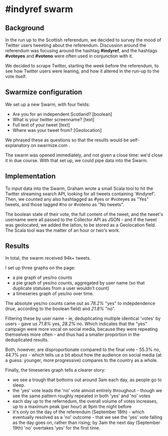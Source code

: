 # #indyref swarm

## Background

In the run up to the Scottish referendum, we decided to survey the mood of Twitter users tweeting about the referendum. Discussion around the referendum was focusing around the hashtag **#indyref**, and the hashtags **#voteyes** and **#voteno** were often used in conjunction with it.

We decided to scrape Twitter, starting the week before the referendum, to see how Twitter users were leaning, and how it altered in the run-up to the vote itself.

## Swarmize configuration

We set up a new Swarm, with four fields:

* Are you for an independent Scotland? [boolean]
* What is your twitter screenname? [text]
* Full text of your tweet [text]
* Where was your tweet from? [Geolocation]

We phrased these as questions so that the results would be self-explanatory on swarmize.com .

The swarm was opened immediately, and not given a close time: we'd close it in due course. With that set up, we could pipe data into the Swarm.

## Implementation

To input data into the Swarm, Graham wrote a small Scala tool to hit the Twitter streaming search API, looking for all tweets containing '#indyref'. Then, we counted any also hashtagged as #yes or #voteyes as "Yes" tweets, and those tagged #no or #voteno as "No tweets". 

The boolean state of their vote, the full content of the tweet, and the tweet's username were all passed to the Collector API as JSON - and if the tweet was geolocated, we added the latlon, to be stored as a Geolocation field. The Scala tool was the matter of an hour or two's work.

## Results

In total, the swarm received 94k+ tweets.

I set up three graphs on the page:

* a pie graph of yes/no counts
* a pie graph of yes/no counts, aggregated by user name (so that duplicate statuses from a user wouldn't count)
* a timeseries graph of yes/no over time.

The absolute yes/no counts came out as *78.2%* "yes" to indepdendence (*true*, according to the boolean field) and *21.8%* "no".

Filtering these by user name - ie, deduplicating multiple identical 'votes' by users - gave us *71.8%* yes, *28.2%* no. Which indicates that the "yes" campaign were more vocal on social media, because they were repeating themselves more often - and thus had a smaller proportion in the deduplicated results.

Both, however, are disproportionate compared to the final vote - 55.3% *no*, 44.7% *yes* - which tells us a bit about how the audience on social media (at a guess: younger, more progressive) compares to the country as a whole.

Finally, the timeseries graph tells a clearer story:

* we see a trough that bottoms out around 3am each day, as people go to sleep.
* the 'yes' vote leads the 'no' vote almost entirely throughout - though we see the same pattern roughly repeated in both 'yes' and 'no' votes
* each day up to the refernedum, the overall volume of votes increases, up to a maximum peak (per hour) at 9pm the night before
* it's only on the day of the referendum (September 18th) - which eventually resolved as a 'no' outcome - that we see the 'yes' vote falling as the day goes on, rather than rising; by 3am the next day (September 19th) 'no' overtakes 'yes' for the first time.
